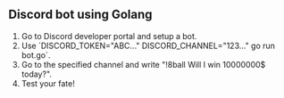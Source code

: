 ## Discord bot using Golang

1. Go to Discord developer portal and setup a bot.
2. Use ´DISCORD_TOKEN="ABC..." DISCORD_CHANNEL="123..." go run bot.go´.
3. Go to the specified channel and write "!8ball Will I win 10000000$ today?".
4. Test your fate!